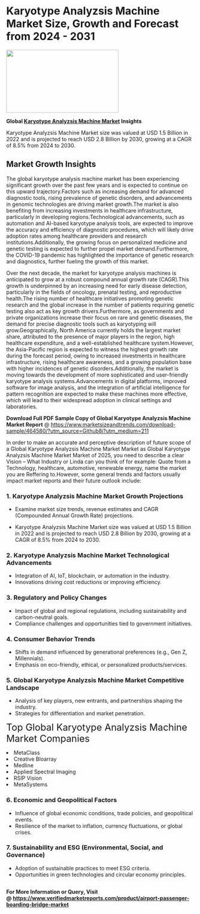 <H1>Karyotype Analyzsis Machine Market Size, Growth and Forecast from 2024 - 2031</H1><img class="aligncenter size-medium wp-image-584254" src="https://thirdeyenews.in/wp-content/uploads/2024/09/Global-Market-Research-300x168.jpeg" alt="" width="300" height="168" /><p><strong>Global&nbsp;<a href="https://www.marketsizeandtrends.com/download-sample/464580/?utm_source=Github8j?utm_medium=211">Karyotype Analyzsis Machine Market</a> Insights</strong></p><p>Karyotype Analyzsis Machine Market size was valued at USD 1.5 Billion in 2022 and is projected to reach USD 2.8 Billion by 2030, growing at a CAGR of 8.5% from 2024 to 2030.</p><p><h2>Market Growth Insights</h2> <p>The global karyotype analysis machine market has been experiencing significant growth over the past few years and is expected to continue on this upward trajectory.Factors such as increasing demand for advanced diagnostic tools, rising prevalence of genetic disorders, and advancements in genomic technologies are driving market growth.The market is also benefiting from increasing investments in healthcare infrastructure, particularly in developing regions.Technological advancements, such as automation and AI-based karyotype analysis tools, are expected to improve the accuracy and efficiency of diagnostic procedures, which will likely drive adoption rates among healthcare providers and research institutions.Additionally, the growing focus on personalized medicine and genetic testing is expected to further propel market demand.Furthermore, the COVID-19 pandemic has highlighted the importance of genetic research and diagnostics, further fueling the growth of this market.</p> <p>Over the next decade, the market for karyotype analysis machines is anticipated to grow at a robust compound annual growth rate (CAGR).This growth is underpinned by an increasing need for early disease detection, particularly in the fields of oncology, prenatal testing, and reproductive health.The rising number of healthcare initiatives promoting genetic research and the global increase in the number of patients requiring genetic testing also act as key growth drivers.Furthermore, as governments and private organizations increase their focus on rare and genetic diseases, the demand for precise diagnostic tools such as karyotyping will grow.Geographically, North America currently holds the largest market share, attributed to the presence of major players in the region, high healthcare expenditure, and a well-established healthcare system.However, the Asia-Pacific region is expected to witness the highest growth rate during the forecast period, owing to increased investments in healthcare infrastructure, rising healthcare awareness, and a growing population base with higher incidences of genetic disorders.Additionally, the market is moving towards the development of more sophisticated and user-friendly karyotype analysis systems.Advancements in digital platforms, improved software for image analysis, and the integration of artificial intelligence for pattern recognition are expected to make these machines more effective, which will lead to their widespread adoption in clinical settings and laboratories.</p> <p><span class=""><strong>Download Full PDF Sample Copy of Global Karyotype Analyzsis Machine Market Report</strong> @ <a href="https://www.marketsizeandtrends.com/download-sample/464580/?utm_source=Github8j?utm_medium=211" target="_blank">https://www.marketsizeandtrends.com/download-sample/464580/?utm_source=Github8j?utm_medium=211</a></span></p><p>In order to make an accurate and perceptive description of future scope of a Global&nbsp;Karyotype Analyzsis Machine Market Market as Global&nbsp;Karyotype Analyzsis Machine Market Market of 2025, you need to describe a clear Vision &ndash; What Industry or Linda can you think of for example: Quote from a Technology, healthcare, automotive, renewable energy, name the market you are Reffering to.However, some general trends and factors usually impact market reports and their future outlook include:</p><h3>1.&nbsp;<strong>Karyotype Analyzsis Machine Market Growth Projections</strong></h3><ul><li>Examine market size trends, revenue estimates and CAGR (Compounded Annual Growth Rate) projections.</li><li><p>Karyotype Analyzsis Machine Market size was valued at USD 1.5 Billion in 2022 and is projected to reach USD 2.8 Billion by 2030, growing at a CAGR of 8.5% from 2024 to 2030.</p></li></ul><h3>2.&nbsp;<strong>Karyotype Analyzsis Machine Market Technological Advancements</strong></h3><ul><li>Integration of AI, IoT, blockchain, or automation in the industry.</li><li>Innovations driving cost reductions or improving efficiency.</li></ul><h3>3.&nbsp;<strong>Regulatory and Policy Changes</strong></h3><ul><li>Impact of global and regional regulations, including sustainability and carbon-neutral goals.</li><li>Compliance challenges and opportunities tied to government initiatives.</li></ul><h3>4.&nbsp;<strong>Consumer Behavior Trends</strong></h3><ul><li>Shifts in demand influenced by generational preferences (e.g., Gen Z, Millennials).</li><li>Emphasis on eco-friendly, ethical, or personalized products/services.</li></ul><h3>5.&nbsp;<strong>Global Karyotype Analyzsis Machine Market Competitive Landscape</strong></h3><ul><li>Analysis of key players, new entrants, and partnerships shaping the industry.</li><li>Strategies for differentiation and market penetration.</li></ul><p data-pm-slice="1 1 []"><span style="color: inherit; font-family: inherit; font-size: 25px;">Top Global Karyotype Analyzsis Machine Market Companies</span></p><div class="" data-test-id=""><p><li>MetaClass</li><li> Creative Bloarray</li><li> Medline</li><li> Applied Spectral Imaging</li><li> RSIP Vision</li><li> MetaSystems</li></p></div><h3>6.&nbsp;<strong>Economic and Geopolitical Factors</strong></h3><ul><li>Influence of global economic conditions, trade policies, and geopolitical events.</li><li>Resilience of the market to inflation, currency fluctuations, or global crises.</li></ul><h3>7.&nbsp;<strong>Sustainability and ESG (Environmental, Social, and Governance)</strong></h3><ul><li>Adoption of sustainable practices to meet ESG criteria.</li><li>Opportunities in green technologies and circular economy principles.</li></ul><h2><strong style="font-size: 14px;">For More Information or Query, Visit @&nbsp;</strong><a style="background-color: #ffffff; font-size: 14px;" href="https://www.marketsizeandtrends.com/report/karyotype-analyzsis-machine-market/" target="_blank">https://www.verifiedmarketreports.com/product/airport-passenger-boarding-bridge-market</a></h2>
